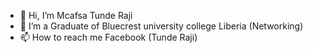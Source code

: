 - 👋 Hi, I’m Mcafsa Tunde Raji
- 🌱 I’m a Graduate of Bluecrest university college Liberia (Networking)
- 📫 How to reach me Facebook (Tunde Raji)

